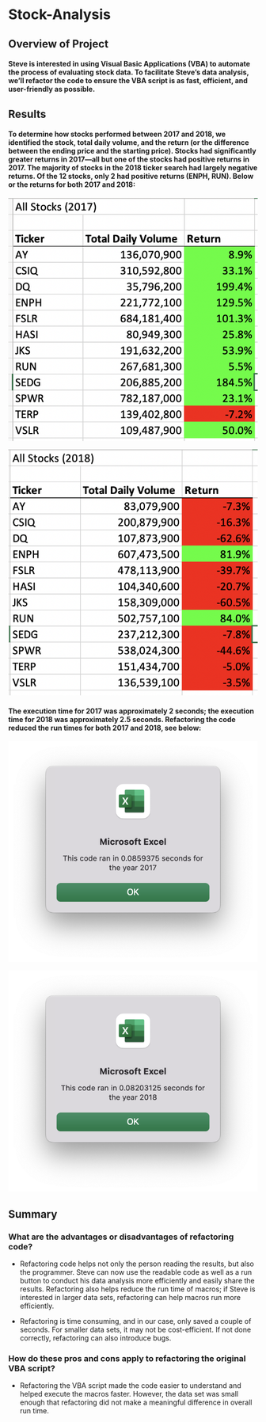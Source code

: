 # Stock-Analysis

## Overview of Project

#### Steve is interested in using Visual Basic Applications (VBA) to automate the process of evaluating stock data. To facilitate Steve’s data analysis, we’ll refactor the code to ensure the VBA script is as fast, efficient, and user-friendly as possible. 

## Results

#### To determine how stocks performed between 2017 and 2018, we identified the stock, total daily volume, and the return (or the difference between the ending price and the starting price). Stocks had significantly greater returns in 2017—all but one of the stocks had positive returns in 2017. The majority of stocks in the 2018 ticker search had largely negative returns. Of the 12 stocks, only 2 had positive returns (ENPH, RUN). Below or the returns for both 2017 and 2018:

![](https://github.com/AB3478/Stock-Analysis/blob/main/Resources/Stock%20Analysis%20Results%202017.png)

![](https://github.com/AB3478/Stock-Analysis/blob/main/Resources/Stock%20Analysis%20Results.png%202018.png)

#### The execution time for 2017 was approximately 2 seconds; the execution time for 2018 was approximately 2.5 seconds. Refactoring the code reduced the run times for both 2017 and 2018, see below:

![](https://github.com/AB3478/Stock-Analysis/blob/main/Resources/Stock%20Analysis%202017.png)

![](https://github.com/AB3478/Stock-Analysis/blob/main/Resources/Stock%20Analysis%202018.png)

## Summary

### What are the advantages or disadvantages of refactoring code? 

-	Refactoring code helps not only the person reading the results, but also the programmer. Steve can now use the readable code as well as a run button to conduct his data analysis more efficiently and easily share the results. Refactoring also helps reduce the run time of macros; if Steve is interested in larger data sets, refactoring can help macros run more efficiently.

-	Refactoring is time consuming, and in our case, only saved a couple of seconds. For smaller data sets, it may not be cost-efficient. If not done correctly, refactoring can also introduce bugs.

### How do these pros and cons apply to refactoring the original VBA script?

- Refactoring the VBA script made the code easier to understand and helped execute the macros faster. However, the data set was small enough that refactoring did not make a meaningful difference in overall run time.

